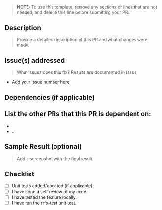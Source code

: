 > **NOTE:** To use this template, remove any sections or lines that are not needed, and dele
te this line before submitting your PR.

## Description
> Provide a detailed description of this PR and what changes were made.

## Issue(s) addressed
> What issues does this fix?
Results are documented in Issue
- Add your issue number here.

## Dependencies (if applicable)
List the other PRs that this PR is dependent on:
-
-
- ...

## Sample Result (optional)
> Add a screenshot with the final result.

## Checklist
- [ ] Unit tests added/updated (if applicable).
- [ ] I have done a self review of my code.
- [ ] I have tested the feature locally.
- [ ] I have run the rrfs-test unit test.
